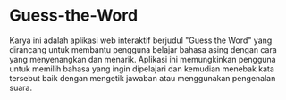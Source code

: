 # Guess-the-Word
Karya ini adalah aplikasi web interaktif berjudul "Guess the Word" yang dirancang untuk membantu pengguna belajar bahasa asing dengan cara yang menyenangkan dan menarik. Aplikasi ini memungkinkan pengguna untuk memilih bahasa yang ingin dipelajari dan kemudian menebak kata tersebut baik dengan mengetik jawaban atau menggunakan pengenalan suara.
